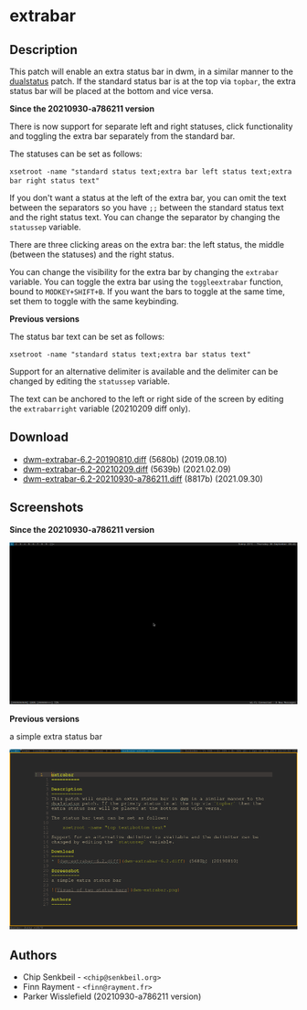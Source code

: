 extrabar
==========

Description
-----------
This patch will enable an extra status bar in dwm, in a similar manner to the
[dualstatus](../dualstatus/) patch. If the standard status bar is at the top
via `topbar`, the extra status bar will be placed at the bottom and vice versa.

**Since the 20210930-a786211 version**

There is now support for separate left and right statuses, click functionality and toggling the extra
bar separately from the standard bar.

The statuses can be set as follows:

	xsetroot -name "standard status text;extra bar left status text;extra bar right status text"

If you don't want a status at the left of the extra bar, you can omit the text between the
separators so you have `;;` between the standard status text and the right status text. You
can change the separator by changing the `statussep` variable.

There are three clicking areas on the extra bar: the left status, the middle (between the statuses)
and the right status.

You can change the visibility for the extra bar by changing the `extrabar` variable. You can
toggle the extra bar using the `toggleextrabar` function, bound to `MODKEY+SHIFT+B`. If you
want the bars to toggle at the same time, set them to toggle with the same keybinding.

**Previous versions**

The status bar text can be set as follows:

	xsetroot -name "standard status text;extra bar status text"

Support for an alternative delimiter is available and the delimiter can be
changed by editing the `statussep` variable.

The text can be anchored to the left or right side of the screen by editing
the `extrabarright` variable (20210209 diff only).


Download
--------
* [dwm-extrabar-6.2-20190810.diff](dwm-extrabar-6.2-20190810.diff) (5680b) (2019.08.10)
* [dwm-extrabar-6.2-20210209.diff](dwm-extrabar-6.2-20210209.diff) (5639b) (2021.02.09)
* [dwm-extrabar-6.2-20210930-a786211.diff](dwm-extrabar-6.2-20210930-a786211.diff) (8817b) (2021.09.30)

Screenshots
-----------

**Since the 20210930-a786211 version**

![The standard and extra bars with a simple status example](dwm-extrabar-20210930.png)


**Previous versions**

a simple extra status bar

![Visual of two status bars](dwm-extrabar-20190810.png)

Authors
-------
* Chip Senkbeil - `<chip@senkbeil.org>`
* Finn Rayment - `<finn@rayment.fr>`
* Parker Wisslefield (20210930-a786211 version)
